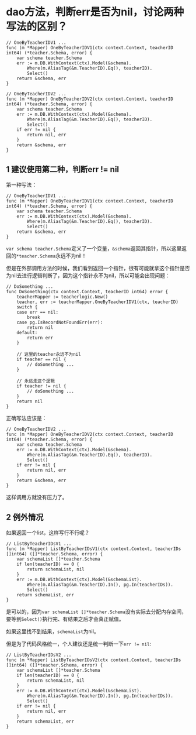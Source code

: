 # dao方法，判断err是否为nil，讨论两种写法的区别？

```golang
// OneByTeacherIDV1 ...
func (m *Mapper) OneByTeacherIDV1(ctx context.Context, teacherID int64) (*teacher.Schema, error) {
	var schema teacher.Schema
	err := m.DB.WithContext(ctx).Model(&schema).
		Where(m.AliasTag(&m.TeacherID).Eq(), teacherID).
		Select()
	return &schema, err
}

// OneByTeacherIDV2 ...
func (m *Mapper) OneByTeacherIDV2(ctx context.Context, teacherID int64) (*teacher.Schema, error) {
	var schema teacher.Schema
	err := m.DB.WithContext(ctx).Model(&schema).
		Where(m.AliasTag(&m.TeacherID).Eq(), teacherID).
		Select()
	if err != nil {
		return nil, err
	}
	return &schema, err
}
```

## 1 建议使用第二种，判断err != nil

第一种写法：

```golang
// OneByTeacherIDV1 ...
func (m *Mapper) OneByTeacherIDV1(ctx context.Context, teacherID int64) (*teacher.Schema, error) {
	var schema teacher.Schema
	err := m.DB.WithContext(ctx).Model(&schema).
		Where(m.AliasTag(&m.TeacherID).Eq(), teacherID).
		Select()
	return &schema, err
}
```

`var schema teacher.Schema`定义了一个变量，`&schema`返回其指针，所以这里返回的`*teacher.Schema`永远不为nil！

但是在外部调用方法的时候，我们看到返回一个指针，很有可能就拿这个指针是否为nil去进行逻辑判断了，因为这个指针永不为nil，所以可能会出现问题：

```golang
// DoSomething ...
func DoSomething(ctx context.Context, teacherID int64) error {
	teacherMapper := teacherlogic.New()
	teacher, err := teacherMapper.OneByTeacherIDV1(ctx, teacherID)
	switch {
	case err == nil:
		break
	case pg.IsRecordNotFoundErr(err):
		return nil
	default:
		return err
	}

	// 这里的teacher永远不为nil
	if teacher == nil {
		// doSomething ...
	}

	// 永远走这个逻辑
	if teacher != nil {
		// doSomething ...
	}
	return nil
}
```

正确写法应该是：

```golang
// OneByTeacherIDV2 ...
func (m *Mapper) OneByTeacherIDV2(ctx context.Context, teacherID int64) (*teacher.Schema, error) {
	var schema teacher.Schema
	err := m.DB.WithContext(ctx).Model(&schema).
		Where(m.AliasTag(&m.TeacherID).Eq(), teacherID).
		Select()
	if err != nil {
		return nil, err
	}
	return &schema, err
}
```

这样调用方就没有压力了。

## 2 例外情况

如果返回一个list，这样写行不行呢？

```golang
// ListByTeacherIDsV1 ...
func (m *Mapper) ListByTeacherIDsV1(ctx context.Context, teacherIDs []int64) ([]*teacher.Schema, error) {
	var schemaList []*teacher.Schema
	if len(teacherID) == 0 {
		return schemaList, nil
	}
	err := m.DB.WithContext(ctx).Model(&schemaList).
		Where(m.AliasTag(&m.TeacherID).In(), pg.In(teacherIDs)).
		Select()
	return schemaList, err
}
```

是可以的，因为`var schemaList []*teacher.Schema`没有实际去分配内存空间，要等到`Select()`执行完、有结果之后才会真正赋值。

如果这里找不到结果，`schemaList`为nil。

但是为了代码风格统一，个人建议还是统一判断一下`err != nil`:

```golang
// ListByTeacherIDsV2 ...
func (m *Mapper) ListByTeacherIDsV2(ctx context.Context, teacherIDs []int64) ([]*teacher.Schema, error) {
	var schemaList []*teacher.Schema
	if len(teacherID) == 0 {
		return schemaList, nil
	}
	err := m.DB.WithContext(ctx).Model(&schemaList).
		Where(m.AliasTag(&m.TeacherID).In(), pg.In(teacherIDs)).
		Select()
	if err != nil {
		return nil, err
	}
	return schemaList, err
}
```
